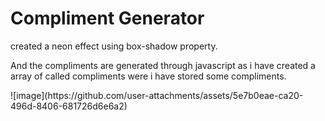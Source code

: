 <h1>Compliment Generator</h1>
<p> created a neon effect using box-shadow property. </p>
<p>And the compliments are generated through javascript as i have created a array of called compliments were i have stored some compliments.</p>
![image](https://github.com/user-attachments/assets/5e7b0eae-ca20-496d-8406-681726d6e6a2)

